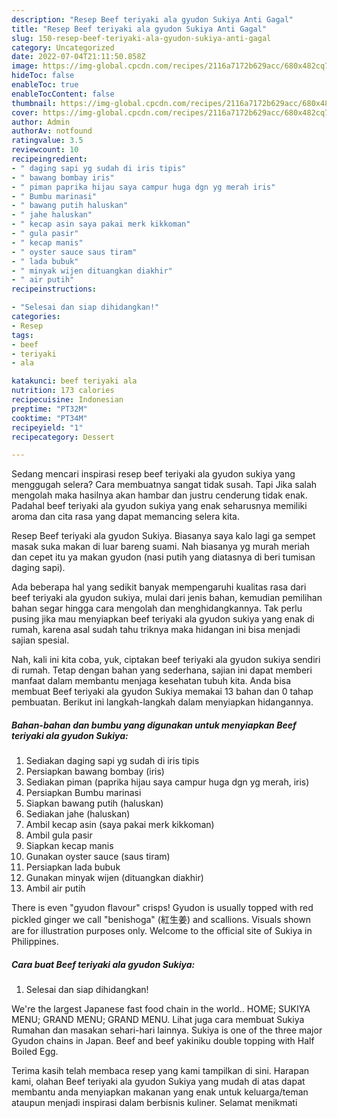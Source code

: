 ```yaml
---
description: "Resep Beef teriyaki ala gyudon Sukiya Anti Gagal"
title: "Resep Beef teriyaki ala gyudon Sukiya Anti Gagal"
slug: 150-resep-beef-teriyaki-ala-gyudon-sukiya-anti-gagal
category: Uncategorized
date: 2022-07-04T21:11:50.858Z
image: https://img-global.cpcdn.com/recipes/2116a7172b629acc/680x482cq70/beef-teriyaki-ala-gyudon-sukiya-foto-resep-utama.jpg
hideToc: false
enableToc: true
enableTocContent: false
thumbnail: https://img-global.cpcdn.com/recipes/2116a7172b629acc/680x482cq70/beef-teriyaki-ala-gyudon-sukiya-foto-resep-utama.jpg
cover: https://img-global.cpcdn.com/recipes/2116a7172b629acc/680x482cq70/beef-teriyaki-ala-gyudon-sukiya-foto-resep-utama.jpg
author: Admin
authorAv: notfound
ratingvalue: 3.5
reviewcount: 10
recipeingredient:
- " daging sapi yg sudah di iris tipis"
- " bawang bombay iris"
- " piman paprika hijau saya campur huga dgn yg merah iris"
- " Bumbu marinasi"
- " bawang putih haluskan"
- " jahe haluskan"
- " kecap asin saya pakai merk kikkoman"
- " gula pasir"
- " kecap manis"
- " oyster sauce saus tiram"
- " lada bubuk"
- " minyak wijen dituangkan diakhir"
- " air putih"
recipeinstructions:

- "Selesai dan siap dihidangkan!"
categories:
- Resep
tags:
- beef
- teriyaki
- ala

katakunci: beef teriyaki ala 
nutrition: 173 calories
recipecuisine: Indonesian
preptime: "PT32M"
cooktime: "PT34M"
recipeyield: "1"
recipecategory: Dessert

---
```



Sedang mencari inspirasi resep beef teriyaki ala gyudon sukiya yang menggugah selera? Cara membuatnya sangat tidak susah. Tapi Jika salah mengolah maka hasilnya akan hambar dan justru cenderung tidak enak. Padahal beef teriyaki ala gyudon sukiya yang enak seharusnya memiliki aroma dan cita rasa yang dapat memancing selera kita.


Resep Beef teriyaki ala gyudon Sukiya. Biasanya saya kalo lagi ga sempet masak suka makan di luar bareng suami. Nah biasanya yg murah meriah dan cepet itu ya makan gyudon (nasi putih yang diatasnya di beri tumisan daging sapi).

Ada beberapa hal yang sedikit banyak mempengaruhi kualitas rasa dari beef teriyaki ala gyudon sukiya, mulai dari jenis bahan, kemudian pemilihan bahan segar hingga cara mengolah dan menghidangkannya. Tak perlu pusing jika mau menyiapkan beef teriyaki ala gyudon sukiya yang enak di rumah, karena asal sudah tahu triknya maka hidangan ini bisa menjadi sajian spesial.


Nah, kali ini kita coba, yuk, ciptakan beef teriyaki ala gyudon sukiya sendiri di rumah. Tetap dengan bahan yang sederhana, sajian ini dapat memberi manfaat dalam membantu menjaga kesehatan tubuh kita. Anda bisa membuat Beef teriyaki ala gyudon Sukiya memakai 13 bahan dan 0 tahap pembuatan. Berikut ini langkah-langkah dalam menyiapkan hidangannya.

<!--inarticleads1-->

##### Bahan-bahan dan bumbu yang digunakan untuk menyiapkan Beef teriyaki ala gyudon Sukiya:

1. Sediakan  daging sapi yg sudah di iris tipis
1. Persiapkan  bawang bombay (iris)
1. Sediakan  piman (paprika hijau saya campur huga dgn yg merah, iris)
1. Persiapkan  Bumbu marinasi
1. Siapkan  bawang putih (haluskan)
1. Sediakan  jahe (haluskan)
1. Ambil  kecap asin (saya pakai merk kikkoman)
1. Ambil  gula pasir
1. Siapkan  kecap manis
1. Gunakan  oyster sauce (saus tiram)
1. Persiapkan  lada bubuk
1. Gunakan  minyak wijen (dituangkan diakhir)
1. Ambil  air putih


There is even &#34;gyudon flavour&#34; crisps! Gyudon is usually topped with red pickled ginger we call &#34;benishoga&#34; (紅生姜) and scallions. Visuals shown are for illustration purposes only. Welcome to the official site of Sukiya in Philippines. 

<!--inarticleads2-->

##### Cara buat Beef teriyaki ala gyudon Sukiya:


1. Selesai dan siap dihidangkan!

We&#39;re the largest Japanese fast food chain in the world.. HOME; SUKIYA MENU; GRAND MENU; GRAND MENU. Lihat juga cara membuat Sukiya Rumahan dan masakan sehari-hari lainnya. Sukiya is one of the three major Gyudon chains in Japan. Beef and beef yakiniku double topping with Half Boiled Egg. 

Terima kasih telah membaca resep yang kami tampilkan di sini. Harapan kami, olahan Beef teriyaki ala gyudon Sukiya yang mudah di atas dapat membantu anda menyiapkan makanan yang enak untuk keluarga/teman ataupun menjadi inspirasi dalam berbisnis kuliner. Selamat menikmati
